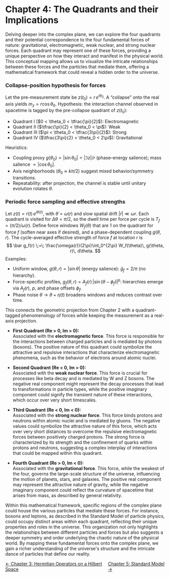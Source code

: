 # Chapter 4: The Quadrants and their Implications

Delving deeper into the complex plane, we can explore the four quadrants and their potential correspondence to the four fundamental forces of nature: gravitational, electromagnetic, weak nuclear, and strong nuclear forces. Each quadrant may represent one of these forces, providing a unique perspective on how they interact and manifest in the physical world. This conceptual mapping allows us to visualize the intricate relationships between these forces and the particles that mediate them, offering a mathematical framework that could reveal a hidden order to the universe.

### Collapse-position hypothesis for forces

Let the pre-measurement state be $z(t_0) = r\,e^{i\theta_0}$. A “collapse” onto the real axis yields $m_z = r \cos \theta_0$. Hypothesis: the interaction channel observed in spacetime is tagged by the pre-collapse quadrant of $z(t_0)$:

- Quadrant I ($0 < \theta_0 < \tfrac{\pi}{2}$): Electromagnetic
- Quadrant II ($\tfrac{\pi}{2} < \theta_0 < \pi$): Weak
- Quadrant III ($\pi < \theta_0 < \tfrac{3\pi}{2}$): Strong
- Quadrant IV ($\tfrac{3\pi}{2} < \theta_0 < 2\pi$): Gravitational

Heuristics:
- Coupling proxy $g(\theta_0) \propto |\sin \theta_0| = \lvert \Im z \rvert / r$ (phase–energy salience); mass salience $\propto |\cos \theta_0|$.
- Axis neighborhoods ($\theta_0 \approx k\pi/2$) suggest mixed behavior/symmetry transitions.
- Repeatability: after projection, the channel is stable until unitary evolution rotates $\theta$.

### Periodic force sampling and effective strengths

Let $z(t) = r(t)\,e^{i\theta(t)}$, with $\dot{\theta}=\omega(r)$ and slow spatial drift $\lvert \dot r \rvert \ll \omega r$. Each quadrant is visited for $\Delta\theta=\pi/2$, so the dwell time per force per cycle is $T_f = (\pi/2)/\omega(r)$. Define force windows $W_f(\theta)$ that are 1 on the quadrant for force $f$ (soften near axes if desired), and a phase-dependent coupling $g(\theta,r)$. The cycle-averaged effective strength of force $f$ at location $r$ is
$$
\bar g_f(r) \;=\; \frac{\omega(r)}{2\pi}\int_0^{2\pi} W_f(\theta)\, g(\theta, r)\, d\theta.
$$
Examples:
- Uniform window, $g(\theta,r)=|\sin\theta|$ (energy salience): $\bar g_f = 2/\pi$ (no hierarchy).
- Force-specific profiles, $g_f(\theta,r)=A_f(r)\,|\sin(\theta-\phi_f)|^{p}$: hierarchies emerge via $A_f(r)$, $p$, and phase offsets $\phi_f$.
- Phase noise $\theta \to \theta+\eta(t)$ broadens windows and reduces contrast over time.

This connects the geometric projection from Chapter 2 with a quadrant-tagged phenomenology of forces while keeping the measurement as a real-axis projection.

- **First Quadrant (Re > 0, Im > 0):**  
  Associated with the **electromagnetic force**. This force is responsible for the interactions between charged particles and is mediated by photons (bosons). The positive nature of this quadrant could symbolize the attractive and repulsive interactions that characterize electromagnetic phenomena, such as the behavior of electrons around atomic nuclei.

- **Second Quadrant (Re < 0, Im > 0):**  
  Associated with the **weak nuclear force**. This force is crucial for processes like beta decay and is mediated by W and Z bosons. The negative real component might represent the decay processes that lead to transformations in particle types, while the positive imaginary component could signify the transient nature of these interactions, which occur over very short timescales.

- **Third Quadrant (Re < 0, Im < 0):**  
  Associated with the **strong nuclear force**. This force binds protons and neutrons within atomic nuclei and is mediated by gluons. The negative values could symbolize the attractive nature of this force, which acts over very short distances to overcome the repulsive electromagnetic forces between positively charged protons. The strong force is characterized by its strength and the confinement of quarks within protons and neutrons, suggesting a complex interplay of interactions that could be mapped within this quadrant.

- **Fourth Quadrant (Re > 0, Im < 0):**  
  Associated with the **gravitational force**. This force, while the weakest of the four, governs the large-scale structure of the universe, influencing the motion of planets, stars, and galaxies. The positive real component may represent the attractive nature of gravity, while the negative imaginary component could reflect the curvature of spacetime that arises from mass, as described by general relativity.

Within this mathematical framework, specific regions of the complex plane could house the various particles that mediate these forces. For instance, bosons and leptons, as described in the Standard Model of particle physics, could occupy distinct areas within each quadrant, reflecting their unique properties and roles in the universe. This organization not only highlights the relationships between different particles and forces but also suggests a deeper symmetry and order underlying the chaotic nature of the physical world. By mapping these fundamental forces onto the complex plane, we gain a richer understanding of the universe's structure and the intricate dance of particles that define our reality.

<div style="display:flex; justify-content:space-between; width:100%;">
  <a href="./CHAPTER3.md">← Chapter 3: Hermitian Operators on a Hilbert Space</a>
  <a href="./CHAPTER5.md">Chapter 5: Standard Model →</a>
</div>
